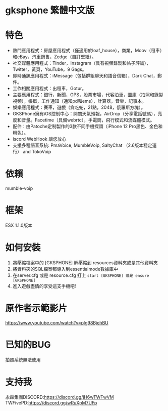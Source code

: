 # gksphone 繁體中文版

# 特色
* 熱門應用程式：房屋應用程式（僅適用於loaf_house），商業，Moov（租車）和eBay，汽車銷售，Zedge（自訂壁紙）。
* 社交媒體應用程式：Tinder，Instagram（具有視頻錄製和帖子評論），Twitter，黃頁，YouTube，9 Gags。
* 即時通訊應用程式：iMessage（包括群組聊天和語音信箱），Dark Chat，郵件。
* 工作相關應用程式：出租車，Gotur。
* 主要應用程式：銀行，新聞，GPS，股票市場，代客泊車，圖庫（拍照和錄製視頻），帳單，工作通知（通知pd和ems），計算器，音樂，記事本。
* 娛樂應用程式：賽車，遊戲（貪吃蛇，21點，2048，俄羅斯方塊）。
* GKSPhone擁有iOS控制中心：開關天氣預報，AirDrop（分享電話號碼），亮度和音量。Facetime（具備webrtc），手電筒，飛行模式和流媒體模式。
* 配件：由Patoche定制製作的3款不同手機探頭（iPhone 12 Pro黑色、金色和粉色）。
*  iscord WebHook 讓您放心
* 支援多種語音系統: PmaVoice, MumbleVoip, SaltyChat （2.6版本穩定運行） and TokoVoip


# 依賴 
mumble-voip

# 框架
ESX 1.1.0版本

# 如何安裝
1. 將壓縮檔案中的 [GKSPHONE] 解壓縮到 resources資料夾或是其他資料夾
2. 將資料夾的SQL檔案都導入到essentialmode數據庫中
3. 在server.cfg 或是 resource.cfg 打上 ```start [GKSPHONE] 或是 ensure [GKSPHONE] ```
5. 進入遊戲盡情的享受這支手機吧!

# 原作者示範影片
https://www.youtube.com/watch?v=plg98BjehBU

# 已知的BUG
拍照系統無法使用

# 支持我
永森集團DISCORD:https://discord.gg/jH6wTWFwVM  
TWFivePD:https://discord.gg/wRuXpM7UFp
